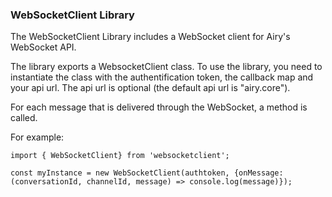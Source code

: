 ### WebSocketClient Library

The WebSocketClient Library includes a WebSocket client for Airy's WebSocket API.

The library exports a WebsocketClient class. To use the library, you need to instantiate the class with the authentification token, the callback map and your api url. The api url is optional (the default api url is "airy.core").

For each message that is delivered through the WebSocket, a method is called.

For example:

```
import { WebSocketClient} from 'websocketclient';

const myInstance = new WebSocketClient(authtoken, {onMessage: (conversationId, channelId, message) => console.log(message)});

```
